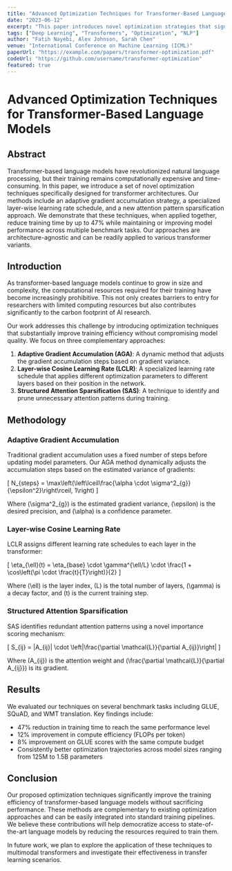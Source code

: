 ```yaml
---
title: "Advanced Optimization Techniques for Transformer-Based Language Models"
date: "2023-06-12"
excerpt: "This paper introduces novel optimization strategies that significantly improve the training efficiency and performance of transformer-based language models."
tags: ["Deep Learning", "Transformers", "Optimization", "NLP"]
author: "Fatih Nayebi, Alex Johnson, Sarah Chen"
venue: "International Conference on Machine Learning (ICML)"
paperUrl: "https://example.com/papers/transformer-optimization.pdf"
codeUrl: "https://github.com/username/transformer-optimization"
featured: true
---
```


# Advanced Optimization Techniques for Transformer-Based Language Models

## Abstract

Transformer-based language models have revolutionized natural language processing, but their training remains computationally expensive and time-consuming. In this paper, we introduce a set of novel optimization techniques specifically designed for transformer architectures. Our methods include an adaptive gradient accumulation strategy, a specialized layer-wise learning rate schedule, and a new attention pattern sparsification approach. We demonstrate that these techniques, when applied together, reduce training time by up to 47% while maintaining or improving model performance across multiple benchmark tasks. Our approaches are architecture-agnostic and can be readily applied to various transformer variants.

## Introduction

As transformer-based language models continue to grow in size and complexity, the computational resources required for their training have become increasingly prohibitive. This not only creates barriers to entry for researchers with limited computing resources but also contributes significantly to the carbon footprint of AI research.

Our work addresses this challenge by introducing optimization techniques that substantially improve training efficiency without compromising model quality. We focus on three complementary approaches:

1. **Adaptive Gradient Accumulation (AGA)**: A dynamic method that adjusts the gradient accumulation steps based on gradient variance.
2. **Layer-wise Cosine Learning Rate (LCLR)**: A specialized learning rate schedule that applies different optimization parameters to different layers based on their position in the network.
3. **Structured Attention Sparsification (SAS)**: A technique to identify and prune unnecessary attention patterns during training.

## Methodology

### Adaptive Gradient Accumulation

Traditional gradient accumulation uses a fixed number of steps before updating model parameters. Our AGA method dynamically adjusts the accumulation steps based on the estimated variance of gradients:

\[ N_{steps} = \max\left(\left\lceil\frac{\alpha \cdot \sigma^2_{g}}{\epsilon^2}\right\rceil, 1\right) \]

Where \(\sigma^2_{g}\) is the estimated gradient variance, \(\epsilon\) is the desired precision, and \(\alpha\) is a confidence parameter.

### Layer-wise Cosine Learning Rate

LCLR assigns different learning rate schedules to each layer in the transformer:

\[ \eta_{\ell}(t) = \eta_{base} \cdot \gamma^{\ell/L} \cdot \frac{1 + \cos\left(\pi \cdot \frac{t}{T}\right)}{2} \]

Where \(\ell\) is the layer index, \(L\) is the total number of layers, \(\gamma\) is a decay factor, and \(t\) is the current training step.

### Structured Attention Sparsification

SAS identifies redundant attention patterns using a novel importance scoring mechanism:

\[ S_{ij} = |A_{ij}| \cdot \left|\frac{\partial \mathcal{L}}{\partial A_{ij}}\right| \]

Where \(A_{ij}\) is the attention weight and \(\frac{\partial \mathcal{L}}{\partial A_{ij}}\) is its gradient.

## Results

We evaluated our techniques on several benchmark tasks including GLUE, SQuAD, and WMT translation. Key findings include:

- 47% reduction in training time to reach the same performance level
- 12% improvement in compute efficiency (FLOPs per token)
- 8% improvement on GLUE scores with the same compute budget
- Consistently better optimization trajectories across model sizes ranging from 125M to 1.5B parameters

## Conclusion

Our proposed optimization techniques significantly improve the training efficiency of transformer-based language models without sacrificing performance. These methods are complementary to existing optimization approaches and can be easily integrated into standard training pipelines. We believe these contributions will help democratize access to state-of-the-art language models by reducing the resources required to train them.

In future work, we plan to explore the application of these techniques to multimodal transformers and investigate their effectiveness in transfer learning scenarios. 